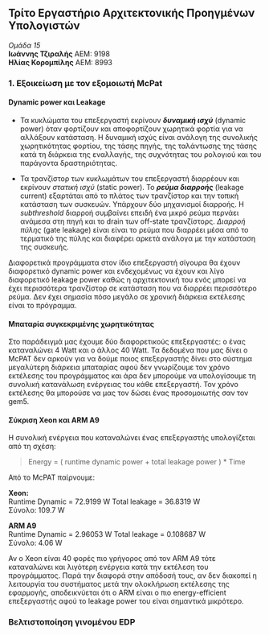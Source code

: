 ## Τρίτο Εργαστήριο Αρχιτεκτονικής Προηγμένων Υπολογιστών  

_Ομάδα 15_  
**Ιωάννης Τζιραλής** ΑΕΜ: 9198  
**Ηλίας Κορομπίλης** ΑΕΜ: 8993  

### 1. Εξοικείωση με τον εξομοιωτή McPat  

#### Dynamic power και Leakage  
* Τα κυκλώματα του επεξεργαστή εκρίνουν **_δυναμική ισχύ_** (dynamic power) όταν φορτίζουν και αποφορτίζουν χωρητικά φορτία για να αλλάξουν κατάσταση. Η δυναμική ισχύς είναι ανάλογη της συνολικής χωρητικότητας φορτίου, της τάσης πηγής, της ταλάντωσης της τάσης κατά τη διάρκεια της εναλλαγής, της συχνότητας του ρολογιού και του παράγοντα δραστηριότητας.  

* Τα τρανζίστορ των κυκλωμάτων του επεξεργαστή διαρρέουν και εκρίνουν _στατική ισχύ_ (static power). Το **_ρεύμα διαρροής_** (leakage current) εξαρτάται από το πλάτος των τρανζίστορ και την τοπική κατάσταση των συσκευών. Υπάρχουν δύο μηχανισμοί διαρροής. Η _subthreshold_ διαρροή συμβαίνει επειδή ένα μικρό ρεύμα περνάει ανάμεσα στη πηγή και το drain των off-state τρανζίστορς. _Διαρροή πύλης_ (gate leakage) είναι είναι το ρεύμα που διαρρέει μέσα από το τερματικό της πύλης και διαφέρει αρκετά ανάλογα με την κατάσταση της συσκευής.  

Διαφορετικά προγράμματα στον ίδιο επεξεργαστή σίγουρα θα έχουν διαφορετικό dynamic power και ενδεχομένως να έχουν και λίγο διαφορετικό leakage power καθώς η αρχιτεκτονική του ενός μπορεί να έχει περισσότερα τρανζίστορ σε κατάσταση που να διαρρέει περισσότερο ρεύμα. Δεν έχει σημασία πόσο μεγάλο σε χρονική διάρκεια εκτέλεσης είναι το πρόγραμμα.  

#### Μπαταρία συγκεκριμένης χωρητικότητας  
Στο παράδειγμά μας έχουμε δύο διαφορετικούς επεξεργαστές: ο ένας καταναλώνει 4 Watt και ο άλλος 40 Watt. Τα δεδομένα που μας δίνει ο McPAT δεν αρκούν για να δούμε ποιος επεξεργαστής δίνει στο σύστημα μεγαλύτερη διάρκεια μπαταρίας αφού δεν γνωρίζουμε τον χρόνο εκτέλεσης του προγράμματος και άρα δεν μπορούμε να υπολογίσουμε τη συνολική κατανάλωση ενέργειας του κάθε επεξεργαστή. Τον χρόνο εκτέλεσης θα μπορούσε να μας τον δώσει ένας προσομοιωτής σαν τον gem5.

#### Σύκριση Xeon και ARM A9  
H συνολική ενέργεια που καταναλώνει ένας επεξεργαστής υπολογίζεται από τη σχέση:
> Energy = ( runtime dynamic power + total leakage power ) * Time  

Από το McPAT παίρνουμε:  

**Xeon:**  
Runtime Dynamic = 72.9199 W
Total leakage = 36.8319 W  
Σύνολο: 109.7 W

**ARM A9**  
Runtime Dynamic = 2.96053 W
Total leakage = 0.108687 W  
Σύνολο: 4.06 W

Αν ο Xeon είναι 40 φορές πιο γρήγορος από τον ARM A9 τότε καταναλώνει και λιγότερη ενέργεια κατά την εκτέλεση του προγράμματος. Παρά την διαφορά στην απόδοσή τους, αν δεν διακοπεί η λειτουργία του συστήματος μετά την ολοκλήρωση εκτέλεσης της εφαρμογής, αποδεικνύεται ότι ο ARM είναι ο πιο energy-efficient επεξεργαστής αφού το leakage power του είναι σημαντικά μικρότερο.  

### Βελτιστοποίηση γινομένου EDP  
